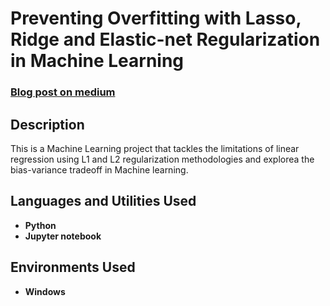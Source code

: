 <h1>Preventing Overfitting with Lasso, Ridge and Elastic-net Regularization in Machine Learning</h1>

 ### [Blog post on medium](https://towardsdatascience.com/preventing-overfitting-with-lasso-ridge-and-elastic-net-regularization-in-machine-learning-d1799b05d382)

<h2>Description</h2>
This is a Machine Learning project that tackles the limitations of linear regression using L1 and L2 regularization methodologies and explorea the bias-variance tradeoff in Machine learning.
<br />


<h2>Languages and Utilities Used</h2>

- <b>Python</b> 
- <b>Jupyter notebook</b>

<h2>Environments Used </h2>

- <b>Windows</b>



<!--
 ```diff
- text in red
+ text in green
! text in orange
# text in gray
@@ text in purple (and bold)@@
```
--!>
